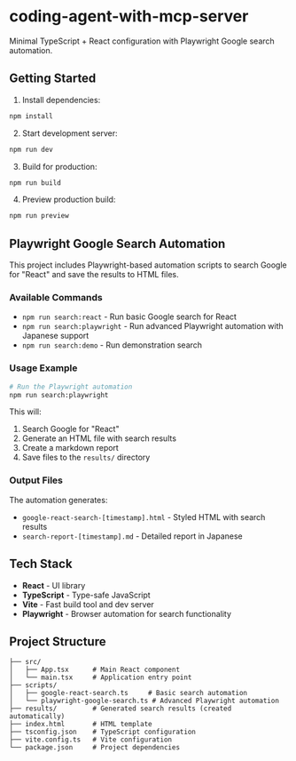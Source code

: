 # coding-agent-with-mcp-server

Minimal TypeScript + React configuration with Playwright Google search automation.

## Getting Started

1. Install dependencies:
```bash
npm install
```

2. Start development server:
```bash
npm run dev
```

3. Build for production:
```bash
npm run build
```

4. Preview production build:
```bash
npm run preview
```

## Playwright Google Search Automation

This project includes Playwright-based automation scripts to search Google for "React" and save the results to HTML files.

### Available Commands

- `npm run search:react` - Run basic Google search for React
- `npm run search:playwright` - Run advanced Playwright automation with Japanese support
- `npm run search:demo` - Run demonstration search

### Usage Example

```bash
# Run the Playwright automation
npm run search:playwright
```

This will:
1. Search Google for "React"
2. Generate an HTML file with search results
3. Create a markdown report
4. Save files to the `results/` directory

### Output Files

The automation generates:
- `google-react-search-[timestamp].html` - Styled HTML with search results
- `search-report-[timestamp].md` - Detailed report in Japanese

## Tech Stack

- **React** - UI library
- **TypeScript** - Type-safe JavaScript
- **Vite** - Fast build tool and dev server
- **Playwright** - Browser automation for search functionality

## Project Structure

```
├── src/
│   ├── App.tsx      # Main React component
│   └── main.tsx     # Application entry point
├── scripts/
│   ├── google-react-search.ts     # Basic search automation
│   └── playwright-google-search.ts # Advanced Playwright automation
├── results/         # Generated search results (created automatically)
├── index.html       # HTML template
├── tsconfig.json    # TypeScript configuration
├── vite.config.ts   # Vite configuration
└── package.json     # Project dependencies
```